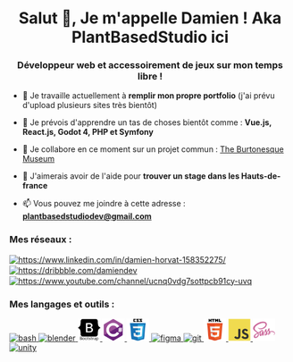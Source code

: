 <h1 align="center">Salut 👋, Je m'appelle Damien ! Aka PlantBasedStudio ici</h1>
<h3 align="center">Développeur web et accessoirement de jeux sur mon temps libre !</h3>

- 🔭 Je travaille actuellement à **remplir mon propre portfolio** (j'ai prévu d'upload plusieurs sites très bientôt)

- 🌱 Je prévois d'apprendre un tas de choses bientôt comme : **Vue.js, React.js, Godot 4, PHP et Symfony**

- 👯 Je collabore en ce moment sur un projet commun : [The Burtonesque Museum](https://github.com/PlantBasedStudio/BurtonesqueMuseum)

- 🤝 J'aimerais avoir de l'aide pour **trouver un stage dans les Hauts-de-france**

- 📫 Vous pouvez me joindre à cette adresse : **plantbasedstudiodev@gmail.com**

<h3 align="left">Mes réseaux :</h3>

<p align="left">
<a href="https://linkedin.com/in/https://www.linkedin.com/in/damien-horvat-158352275/" target="blank"><img align="center" src="https://raw.githubusercontent.com/rahuldkjain/github-profile-readme-generator/master/src/images/icons/Social/linked-in-alt.svg" alt="https://www.linkedin.com/in/damien-horvat-158352275/" height="30" width="40" /></a>
<a href="https://dribbble.com/https://dribbble.com/damiendev" target="blank"><img align="center" src="https://raw.githubusercontent.com/rahuldkjain/github-profile-readme-generator/master/src/images/icons/Social/dribbble.svg" alt="https://dribbble.com/damiendev" height="30" width="40" /></a>
<a href="https://www.youtube.com/c/https://www.youtube.com/channel/ucnq0vdg7sottpcb91cy-uvq" target="blank"><img align="center" src="https://raw.githubusercontent.com/rahuldkjain/github-profile-readme-generator/master/src/images/icons/Social/youtube.svg" alt="https://www.youtube.com/channel/ucnq0vdg7sottpcb91cy-uvq" height="30" width="40" /></a>
</p>

<h3 align="left">Mes langages et outils :</h3>

<p align="left"> <a href="https://www.gnu.org/software/bash/" target="_blank" rel="noreferrer"> <img src="https://www.vectorlogo.zone/logos/gnu_bash/gnu_bash-icon.svg" alt="bash" width="40" height="40"/> </a> <a href="https://www.blender.org/" target="_blank" rel="noreferrer"> <img src="https://download.blender.org/branding/community/blender_community_badge_white.svg" alt="blender" width="40" height="40"/> </a> <a href="https://getbootstrap.com" target="_blank" rel="noreferrer"> <img src="https://raw.githubusercontent.com/devicons/devicon/master/icons/bootstrap/bootstrap-plain-wordmark.svg" alt="bootstrap" width="40" height="40"/> </a> <a href="https://www.w3schools.com/cs/" target="_blank" rel="noreferrer"> <img src="https://raw.githubusercontent.com/devicons/devicon/master/icons/csharp/csharp-original.svg" alt="csharp" width="40" height="40"/> </a> <a href="https://www.w3schools.com/css/" target="_blank" rel="noreferrer"> <img src="https://raw.githubusercontent.com/devicons/devicon/master/icons/css3/css3-original-wordmark.svg" alt="css3" width="40" height="40"/> </a> <a href="https://www.figma.com/" target="_blank" rel="noreferrer"> <img src="https://www.vectorlogo.zone/logos/figma/figma-icon.svg" alt="figma" width="40" height="40"/> </a> <a href="https://git-scm.com/" target="_blank" rel="noreferrer"> <img src="https://www.vectorlogo.zone/logos/git-scm/git-scm-icon.svg" alt="git" width="40" height="40"/> </a> <a href="https://www.w3.org/html/" target="_blank" rel="noreferrer"> <img src="https://raw.githubusercontent.com/devicons/devicon/master/icons/html5/html5-original-wordmark.svg" alt="html5" width="40" height="40"/> </a> <a href="https://developer.mozilla.org/en-US/docs/Web/JavaScript" target="_blank" rel="noreferrer"> <img src="https://raw.githubusercontent.com/devicons/devicon/master/icons/javascript/javascript-original.svg" alt="javascript" width="40" height="40"/> </a> <a href="https://sass-lang.com" target="_blank" rel="noreferrer"> <img src="https://raw.githubusercontent.com/devicons/devicon/master/icons/sass/sass-original.svg" alt="sass" width="40" height="40"/> </a> <a href="https://unity.com/" target="_blank" rel="noreferrer"> <img src="https://www.vectorlogo.zone/logos/unity3d/unity3d-icon.svg" alt="unity" width="40" height="40"/> </a> </p>

